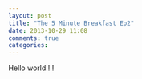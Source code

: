 ```yaml
---
layout: post
title: "The 5 Minute Breakfast Ep2"
date: 2013-10-29 11:08
comments: true
categories: 
---
```

Hello world!!!!